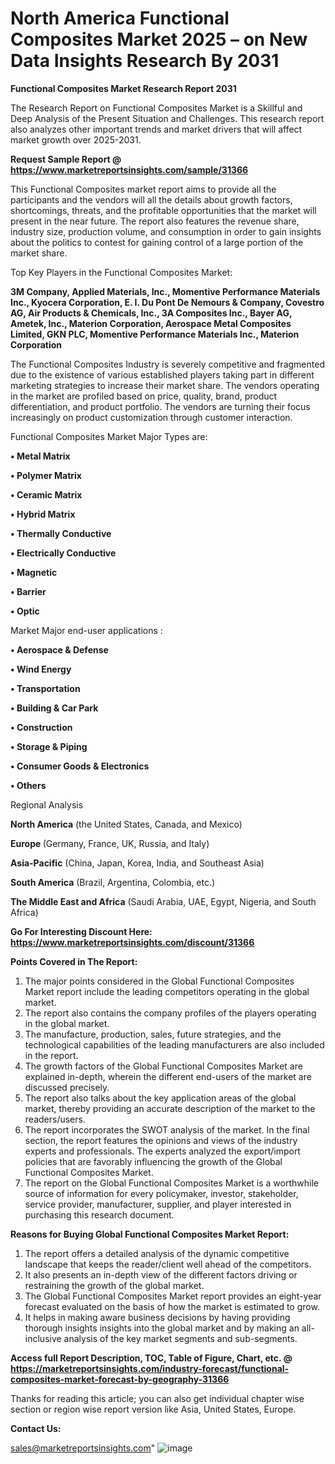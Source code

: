  # North America Functional Composites Market 2025 – on New Data Insights Research By 2031

<strong>Functional Composites Market Research Report 2031</strong>

The Research Report on Functional Composites Market is a Skillful and Deep Analysis of the Present Situation and Challenges. This research report also analyzes other important trends and market drivers that will affect market growth over 2025-2031.

<strong>Request Sample Report @ <a href=https://www.marketreportsinsights.com/sample/31366>https://www.marketreportsinsights.com/sample/31366</a></strong>

This Functional Composites market report aims to provide all the participants and the vendors will all the details about growth factors, shortcomings, threats, and the profitable opportunities that the market will present in the near future. The report also features the revenue share, industry size, production volume, and consumption in order to gain insights about the politics to contest for gaining control of a large portion of the market share.

Top Key Players in the Functional Composites Market:

<strong>3M Company, Applied Materials, Inc., Momentive Performance Materials Inc., Kyocera Corporation, E. I. Du Pont De Nemours & Company, Covestro AG, Air Products & Chemicals, Inc., 3A Composites Inc., Bayer AG, Ametek, Inc., Materion Corporation, Aerospace Metal Composites Limited, GKN PLC, Momentive Performance Materials Inc., Materion Corporation</strong>

The Functional Composites Industry is severely competitive and fragmented due to the existence of various established players taking part in different marketing strategies to increase their market share. The vendors operating in the market are profiled based on price, quality, brand, product differentiation, and product portfolio. The vendors are turning their focus increasingly on product customization through customer interaction.

Functional Composites Market Major Types are:

<strong>• Metal Matrix

• Polymer Matrix

• Ceramic Matrix

• Hybrid Matrix

• Thermally Conductive

• Electrically Conductive

• Magnetic

• Barrier

• Optic</strong>

Market Major end-user applications :

<strong>• Aerospace & Defense

• Wind Energy

• Transportation

• Building & Car Park

• Construction

• Storage & Piping

• Consumer Goods & Electronics

• Others</strong>

Regional Analysis

</u><strong><b>North America</b></strong> (the United States, Canada, and Mexico)

<strong><b>Europe </b></strong>(Germany, France, UK, Russia, and Italy)

<strong><b>Asia-Pacific</b></strong> (China, Japan, Korea, India, and Southeast Asia)

<strong><b>South America</b></strong> (Brazil, Argentina, Colombia, etc.)

<strong><b>The Middle East and Africa</b></strong> (Saudi Arabia, UAE, Egypt, Nigeria, and South Africa)

<strong>Go For Interesting Discount Here: <a href=https://www.marketreportsinsights.com/discount/31366>https://www.marketreportsinsights.com/discount/31366</a></strong>

<strong>Points Covered in The Report:</strong>
<ol>
  <li>The major points considered in the Global Functional Composites Market report include the leading competitors operating in the global market.</li>
  <li>The report also contains the company profiles of the players operating in the global market.</li>
  <li>The manufacture, production, sales, future strategies, and the technological capabilities of the leading manufacturers are also included in the report.</li>
  <li>The growth factors of the Global Functional Composites Market are explained in-depth, wherein the different end-users of the market are discussed precisely.</li>
  <li>The report also talks about the key application areas of the global market, thereby providing an accurate description of the market to the readers/users.</li>
  <li>The report incorporates the SWOT analysis of the market. In the final section, the report features the opinions and views of the industry experts and professionals. The experts analyzed the export/import policies that are favorably influencing the growth of the Global Functional Composites Market.</li>
  <li>The report on the Global Functional Composites Market is a worthwhile source of information for every policymaker, investor, stakeholder, service provider, manufacturer, supplier, and player interested in purchasing this research document.</li>
</ol>
<strong>Reasons for Buying Global Functional Composites Market Report:</strong>

<ol>
  <li>The report offers a detailed analysis of the dynamic competitive landscape that keeps the reader/client well ahead of the competitors.</li>
  <li>It also presents an in-depth view of the different factors driving or restraining the growth of the global market.</li>
  <li>The Global Functional Composites Market report provides an eight-year forecast evaluated on the basis of how the market is estimated to grow.</li>
  <li>It helps in making aware business decisions by having providing thorough insights insights into the global market and by making an all-inclusive analysis of the key market segments and sub-segments.</li>
</ol>
<strong>Access full Report Description, TOC, Table of Figure, Chart, etc. @ <a href=https://marketreportsinsights.com/industry-forecast/functional-composites-market-forecast-by-geography-31366>https://marketreportsinsights.com/industry-forecast/functional-composites-market-forecast-by-geography-31366</a></strong>


Thanks for reading this article; you can also get individual chapter wise section or region wise report version like Asia, United States, Europe.

<strong>Contact Us:</strong>

sales@marketreportsinsights.com"
![image](https://github.com/user-attachments/assets/2f1c802f-26c0-4a40-8b3c-5f9facfbc75b)
